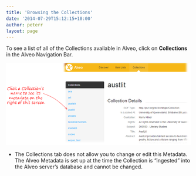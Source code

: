 ```yaml
---
title: 'Browsing the Collections'
date: '2014-07-29T15:12:15+10:00'
author: peterr
layout: page
---
```


To see a list of all of the Collections available in Alveo, click on **Collections** in the Alveo Navigation Bar.

![CollectionsTab](assets/files/2014/07/CollectionsTab.png)

- The Collections tab does not allow you to change or edit this Metadata. The Alveo Metadata is set up at the time the Collection is “ingested” into the Alveo server’s database and cannot be changed.